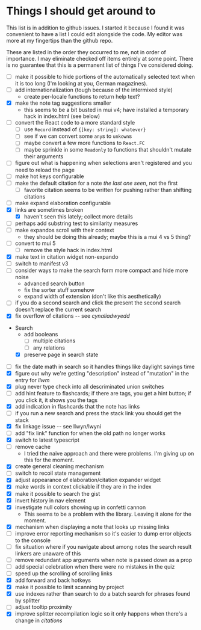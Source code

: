 # Things I should get around to

This list is in addition to github issues. I started it because I found it was convenient to have a list I could
edit alongside the code. My editor was more at my fingertips than the github repo.

These are listed in the order they occurred to me, not in order of importance. I may eliminate checked off items
entirely at some point. There is no guarantee that this is a permanent list of things I've considered doing.

- [ ] make it possible to hide portions of the automatically selected text when it is too long (I'm looking at you, German magazines).
- [ ] add internationalization (tough because of the intermixed style)
  - create per-locale functions to return help text?
- [x] make the note tag suggestions smaller
  - this seems to be a bit busted in mui v4; have installed a temporary hack in index.html (see below)
- [ ] convert the React code to a more standard style
  - [ ] use `Record` instead of `{[key: string]: whatever}`
  - [ ] see if we can convert some `any`s to `unkown`s
  - [ ] maybe convert a few more functions to `React.FC`
  - [ ] maybe sprinkle in some `Readonly` to functions that shouldn't mutate their arguments
- [ ] figure out what is happening when selections aren't registered and you need to reload the page
- [ ] make hot keys configurable
- [ ] make the default citation for a note *the last one seen*, not the first
  - [ ] favorite citation seems to be written for pushing rather than shifting citations
- [ ] make expand elaboration configurable
- [x] links are sometimes broken
  - [x] haven't seen this lately; collect more details 
- [ ] perhaps add substring test to similarity measures
- [ ] make expandos scroll with their context
  - they should be doing this already; maybe this is a mui 4 vs 5 thing?
- [ ] convert to mui 5
   - [ ] remove the style hack in index.html
- [x] make text in citation widget non-expando
- [ ] switch to manifest v3
- [ ] consider ways to make the search form more compact and hide more noise
   - advanced search button
   - fix the sorter stuff somehow
   - expand width of extension (don't like this aesthetically)
- [ ] if you do a second search and click the present the second search doesn't replace the current search
- [x] fix overflow of citations -- see *cynaliadwyedd*
- Search
   -  add booleans
      - [ ] multiple citations
      - [ ] any relations
   - [x] preserve page in search state
- [ ] fix the date math in search so it handles things like daylight savings time
- [x] figure out why we're getting "description" instead of "mutation" in the entry for *llwm*
- [x] plug never type check into all descriminated union switches
- [ ] add hint feature to flashcards; if there are tags, you get a hint button; if you click it, it shows you the tags
- [x] add indication in flashcards that the note has links
- [ ] if you run a new search and press the stack link you should get the stack
- [x] fix linkage issue -- see llwyn/lwyni
- [ ] add "fix link" function for when the old path no longer works
- [x] switch to latest typescript
- [ ] remove cache
  - I tried the naive approach and there were problems. I'm giving up on this for the moment.
- [x] create general cleaning mechanism
- [ ] switch to recoil state management
- [x] adjust appearance of elaboration/citation expander widget
- [x] make words in context clickable if they are in the index
- [x] make it possible to search the gist
- [x] invert history in nav element
- [x] investigate null colors showing up in confetti cannon
   - This seems to be a problem with the library. Leaving it alone for the moment.
- [x] mechanism when displaying a note that looks up missing links
- [ ] improve error reporting mechanism so it's easier to dump error objects to the console
- [ ] fix situation where if you navigate about among notes the search result linkers are unaware of this
- [ ] remove redundant app arguments when note is passed down as a prop
- [ ] add special celebration when there were no mistakes in the quiz
- [ ] speed up the scrolling of scrolling links
- [x] add forward and back hotkeys
- [x] make it possible to limit scanning by project
- [x] use indexes rather than search to do a batch search for phrases found by splitter
- [ ] adjust tooltip proximity
- [x] improve splitter recompilation logic so it only happens when there's a change in *citations*